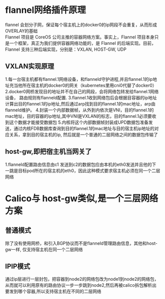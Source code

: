 # flannel网络插件原理
flannel 会划分子网，保证每个宿主机上的docker0的ip网段不会重复，从而形成OVERLAY的基础
<br>
Flannel 项目是 CoreOS 公司主推的容器网络方案。事实上，Flannel 项目本身只是一个框架，真正为我们提供容器网络功能的，是 Flannel 的后端实现。目前，Flannel 支持三种后端实现，分别是：VXLAN, HOST-GW, UDP
## VXLAN实现原理
1.每一台宿主机都有flannel.1网络设备，和flanneld守护进程,并且flannel.1的ip地址充当他所在宿主机的docker0的网关（kubernetes里用cni0代替了docker0）
2.docker0网桥发现目的地址并不在自己的网段，会将网络包转发给flannel.1网络设备， 路由规则有flanneld配置.
3.flannel.1收到网络包后会根据目容器的ip地址计算出目的flannel.1的ip地址,然后通过arp找到目的flannel.1的mac地址，arp由flanneld维护。
4.封装一个内部数据帧，从外到内依次是VNI，目的flannel.1的mac地址，目的容器的ip地址,其中VNI是VXLAN的标志，目的flannel.1必须要收到这个数据才能接受数据包
5.内核将这个内部数据帧封装成UPD数据包准备发送，通过内核FDB数据库查询到目的flannel.1的mac地址与目的宿主机ip地址的对应关系，拿到目的宿主机的ip, 然后就是一个普通的二层网络之间的数据包传输了
## host-gw,即把宿主机当网关了
1.flanneld配置路由信息由c1 发送到c2的数据包应由本机的eth0发送并且他的下一跳是目标pod所在的宿主机的eth0，因此这种模式要求宿主机必须在同一个二层网络

# Calico与 host-gw类似,是一个三层网络方案

## 普通模式
除了没有使用网桥，和引入BGP协议而不是flanneld管理路由信息，其他和host-gw一样, 仅支持宿主机在同一个二层网络

## IPIP模式
通过ip层进行一层封包，把容器到node2的网络包改为node1到node2的网络包， 从而就可以利用原有的路由协议一步一步跳到node2,然后再被calico拆包解析出要发到哪个容器,所以支持宿主机在不同的二层网络